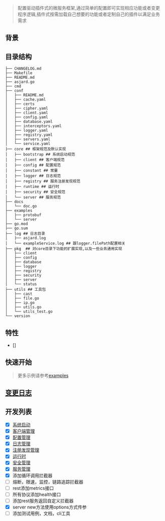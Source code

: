 > 配置驱动插件式的微服务框架,通过简单的配置即可实现相应功能或者变更程序逻辑,插件式按需加载自己想要的功能或者定制自己的插件以满足业务需求

## 背景

## 目录结构

```shell
├── CHANGELOG.md
├── Makefile
├── README.md
├── asjard.go
├── cmd
├── conf
│   ├── README.md
│   ├── cache.yaml
│   ├── certs
│   ├── cipher.yaml
│   ├── client.yaml
│   ├── config.yaml
│   ├── database.yaml
│   ├── interceptors.yaml
│   ├── logger.yaml
│   ├── registry.yaml
│   ├── servers.yaml
│   └── service.yaml
├── core ## 框架规范及默认实现
│   ├── bootstrap ## 系统启动规范
│   ├── client ## 客户端规范
│   ├── config ## 配置规范
│   ├── constant ## 常量
│   ├── logger ## 日志规范
│   ├── registry ## 服务注册发现规范
│   ├── runtime ## 运行时
│   ├── security ## 安全规范
│   └── server ## 服务规范
├── docs
│   └── doc.go
├── examples
│   ├── protobuf
│   └── server
├── go.mod
├── go.sum
├── log ## 日志目录
│   ├── asjard.log
│   └── exampleService.log ## 跟logger.filePath配置相关
├── pkg  ## 对core目录下功能的扩展实现,以及一些业务通用实现
│   ├── client
│   ├── config
│   ├── database
│   ├── logger
│   ├── registry
│   ├── security
│   ├── server
│   └── status
├── utils ## 工具包
│   ├── cast
│   ├── file.go
│   ├── ip.go
│   ├── utils.go
│   └── utils_test.go
└── version
```

## 特性

- []

## 快速开始

> 更多示例请参考[examples](./examples)

## [变更日志](CHANGELOG.md)

## 开发列表

- [x] [系统启动](./core/bootstrap/README.md)
- [x] [客户端管理](./core/client/README.md)
- [x] [配置管理](./core/config/README.md)
- [x] [日志管理](./core/logger/README.md)
- [x] [注册发现管理](./core/registry/REAME.md)
- [x] [运行时](./core/runtime/README.md)
- [x] [安全管理](./core/security/README.md)
- [x] [服务管理](./core/server/README.md)
- [x] 添加循环调用拦截器
- [ ] 熔断，限速，监控，链路追踪拦截器
- [ ] rest添加metrics接口
- [ ] 所有协议添加health接口
- [ ] 添加rest服务返回自定义拦截器
- [x] server new方法使用options方式传参
- [ ] 添加测试用例，文档，cli工具
